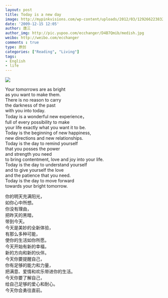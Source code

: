 ```yaml
---
layout: post
title: Today is a new day
image: http://mypinkvisions.com/wp-content/uploads/2012/03/12926622383252_large.jpg?84cd58
date: '2009-12-15 12:05'
author: 唐三
author_img: http://pic.yupoo.com/ecchanger/D4B7Qmib/medish.jpg
weibo: http://weibo.com/ecchanger
comments : true
type: 原创
categories: ["Reading", "Living"]
tags:
- English
- life
---
```


<img src="http://mypinkvisions.com/wp-content/uploads/2012/03/12926622383252_large.jpg?84cd58"/>

Your tomorrows are as bright   
as you want to make them.   
There is no reason to carry   
the darkness of the past  
with you into today.  
Today is a wonderful new experience，  
full of every possibility to make  
your life exactly what you want it to be.  
Today is the beginning of new happiness,  
new directions and new relationships.  
Today is the day to remind yourself  
that you posses the power  
and strength you need  
to bring contentment, love and joy into your life.  
Today is the day to understand yourself  
and to give yourself the love  
and the patience that you need.   
Today is the day to move forward  
towards your bright tomorrow.  
  
你的明天充满阳光，  
如你心中所想。  
你没有理由，  
把昨天的黑暗，  
带到今天。  
今天是美妙的全新体验，  
有那么多种可能，  
使你的生活如你所愿。  
今天开始有新的幸福，  
新的方向和新的伙伴。  
今天你要提醒自己，  
你有足够的能力和力量，  
把满意、爱情和欢乐带进你的生活。  
今天你要了解自己，  
给自己足够的爱心和耐心。  
今天你会勇往直前。